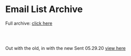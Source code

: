 # Email List Archive

Full archive: [click here](https://us20.campaign-archive.com/home/?u=f116295df4225c516061703ce&id=ff2c7bdb25)

<br>
<br>

Out with the old, in with the new
Sent 05.29.20
[view here](https://mailchi.mp/b69198c91ae9/out-with-the-old-in-with-the-new)
